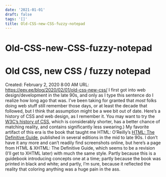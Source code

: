 ```yaml
---
date: '2021-01-01'
draft: false
tags: '[]'
title: Old-CSS-new-CSS-fuzzy-notepad
---
```


# Old-CSS-new-CSS-fuzzy-notepad

# Old CSS, new CSS / fuzzy notepad
Created: February 2, 2020 8:00 AM
URL: https://eev.ee/blog/2020/02/01/old-css-new-css/
I first got into web design/development in the late 90s, and only as I type this sentence do I realize how long ago that was.
I’ve been taking for granted that *most* folks doing web stuff still remember those days, or at least the decade that followed, but I think that assumption might be a wee bit out of date.
Here’s a history of CSS and web design, as I remember it.
You may want to try the [W3C’s history of CSS](https://www.w3.org/Style/CSS20/history.html), which is considerably shorter, has a better chance of matching reality, and contains significantly less swearing.)
My favorite artifact of this era is the book that taught me HTML: O’Reilly’s [HTML: The Definitive Guide](https://isbnsearch.org/isbn/9781565924925), published in several editions in the mid to late 90s.
I don’t have it any more and can’t readily find screenshots online, but here’s a page from HTML & XHTML: The Definitive Guide, which seems to be a revision (I’ll get to XHTML later) with much the same style.
Partly because this is a guidebook introducing concepts one at a time; partly because the book was printed in black and white; and partly, I’m sure, because it reflected the reality that coloring anything was a huge pain in the ass.
